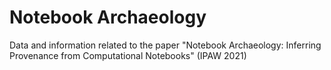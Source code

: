 # Notebook Archaeology

Data and information related to the paper "Notebook Archaeology: Inferring Provenance from Computational Notebooks" (IPAW 2021) 

